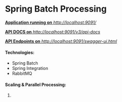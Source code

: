 # **Spring Batch Processing**


[**Application running on** _http://localhost:9091/_ ](http://localhost:9091/)

[**API DOCS on** _http://localhost:9091/v3/api-docs_](http://localhost:9091/v3/api-docs)

[**API Endpoints on** _http://localhost:9091/swagger-ui.html_](http://localhost:9091/swagger-ui.html)

#### **Technologies:**
- Spring Batch
- Spring Integration
- RabbitMQ

#### **Scaling & Parallel Processing:**
1. 

